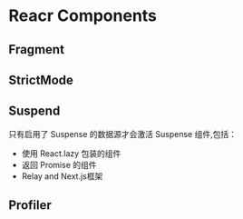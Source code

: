 # Reacr Components

## Fragment

## StrictMode

## Suspend
只有启用了 Suspense 的数据源才会激活 Suspense 组件,包括：
- 使用 React.lazy 包装的组件
- 返回 Promise 的组件
- Relay and Next.js框架


## Profiler